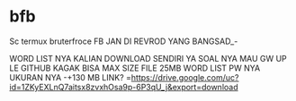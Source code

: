 # bfb
Sc termux bruterfroce FB JAN DI REVROD YANG BANGSAD_- 

WORD LIST NYA KALIAN DOWNLOAD SENDIRI YA 
SOAL NYA MAU GW UP LE GITHUB KAGAK BISA MAX SIZE FILE 25MB
WORD LIST PW NYA UKURAN NYA -+130 MB LINK? =https://drive.google.com/uc?id=1ZKyEXLnQ7aitsx8zvxhOsa9p-6P3qU_j&export=download
